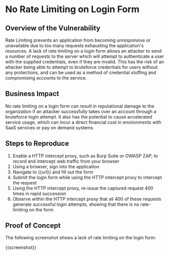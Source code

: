 # No Rate Limiting on Login Form

## Overview of the Vulnerability

Rate Limiting prevents an application from becoming unresponsive or unavailable due to too many requests exhausting the application's resources. A lack of rate limiting on a login form allows an attacker to send a number of requests to the server which will attempt to authenticate a user with the supplied credentials, even if they are invalid. This has the risk of an attacker being able to attempt to bruteforce credentials for users without any protections, and can be used as a method of credential stuffing and compromising accounts to the service.

## Business Impact

No rate limiting on a login form can result in reputational damage to the organization if an attacker successfully takes over an account through a bruteforce login attempt. It also has the potential to cause accelerated service usage, which can incur a direct financial cost in environments with SaaS services or pay on demand systems.

## Steps to Reproduce

1. Enable a HTTP intercept proxy, such as Burp Suite or OWASP ZAP, to record and intercept web traffic from your browser
1. Using a browser, sign into the application
1. Navigate to {{url}} and fill out the form
1. Submit the login form while using the HTTP intercept proxy to intercept the request
1. Using the HTTP intercept proxy, re-issue the captured request 400 times in rapid succession
1. Observe within the HTTP intercept proxy that all 400 of these requests generate successful login attempts, showing that there is no rate-limiting on the form

## Proof of Concept

The following screenshot shows a lack of rate limiting on the login form:

{{screenshot}}
